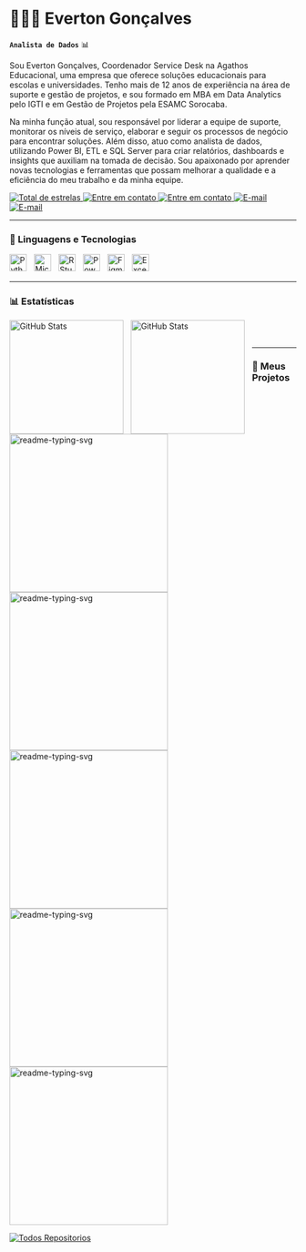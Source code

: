 # 👩🏻‍💻 Everton Gonçalves

**`Analista de Dados`** 📊

Sou Everton Gonçalves, Coordenador Service Desk na Agathos Educacional, uma empresa que oferece soluções educacionais para escolas e universidades. Tenho mais de 12 anos de experiência na área de suporte e gestão de projetos, e sou formado em MBA em Data Analytics pelo IGTI e em Gestão de Projetos pela ESAMC Sorocaba.

Na minha função atual, sou responsável por liderar a equipe de suporte, monitorar os níveis de serviço, elaborar e seguir os processos de negócio para encontrar soluções. Além disso, atuo como analista de dados, utilizando Power BI, ETL e SQL Server para criar relatórios, dashboards e insights que auxiliam na tomada de decisão. Sou apaixonado por aprender novas tecnologias e ferramentas que possam melhorar a qualidade e a eficiência do meu trabalho e da minha equipe.


  <a href="https://github.com/Larissakich?tab=repositories&sort=stargazers">
        <img 
            alt="Total de estrelas" 
            title="Total de estrelas GitHub" 
            src="https://custom-icon-badges.demolab.com/github/stars/evertonenrico?color=55960c&style=for-the-badge&labelColor=488207&logo=star&label=estrelas"
        />
    </a>

  <a href="https://wa.me/5515988122823">
        <img 
            alt="Entre em contato" 
            title="Contato" 
            src="https://custom-icon-badges.demolab.com/badge/-(15)--98812--2823-orange?style=for-the-badge&logo=phone&logoColor=white"
        />
    </a>
  <a href="https://maps.app.goo.gl/g9yx49H4UeYvuyPS7">
        <img 
            alt="Entre em contato" 
            title="Contato" 
            src="https://custom-icon-badges.demolab.com/badge/Sorocaba-SP-red?style=for-the-badge&logo=location&logoColor=white"
        />
    </a>

  <a href="mailto:everton.enrico@gmail.com">
        <img 
            alt="E-mail" 
            title="E-mail" 
            src="https://custom-icon-badges.demolab.com/badge/-everton.enrico@gmail.com-blue?style=for-the-badge&logo=mention&logoColor=white"
        />
    </a>
    <a href="https://www.linkedin.com/in/evertonenrico/">
        <img 
            alt="E-mail" 
            title="E-mail" 
            src="https://custom-icon-badges.demolab.com/badge/-Linked In-blue?style=for-the-badge&logo=linkedin&logoColor=white"
        />
    </a>


     
    
---

### 🤖 Linguagens e Tecnologias

<img 
    align="left" 
    alt="Python"
    title="Python" 
    width="30px" 
    style="padding-right: 10px;" 
    src="https://cdn.jsdelivr.net/gh/devicons/devicon@latest/icons/python/python-original.svg" 
/>
<img 
    align="left" 
    alt="Microsoft SQL" 
    title="Microsoft SQL"
    width="30px" 
    style="padding-right: 10px;" 
    src="https://cdn.jsdelivr.net/gh/devicons/devicon@latest/icons/azuresqldatabase/azuresqldatabase-original.svg" 
/>
<img 
    align="left" 
    alt="R Studio" 
    title="R Studio"
    width="30px" 
    style="padding-right: 10px;" 
    src="https://cdn.jsdelivr.net/gh/devicons/devicon@latest/icons/rstudio/rstudio-original.svg" 
/>
<img 
    align="left" 
    alt="Power BI"
    title="Power BI" 
    width="30px" 
    style="padding-right: 10px;" 
    src="https://upload.wikimedia.org/wikipedia/commons/c/cf/New_Power_BI_Logo.svg" 
/>
<img 
    align="left" 
    alt="Figma"
    title="Figma" 
    width="30px" 
    style="padding-right: 10px;" 
    src="https://cdn.jsdelivr.net/gh/devicons/devicon@latest/icons/figma/figma-original.svg" 
/>
<img 
    align="left" 
    alt="Excel/Planilhas" 
    title="Excel/Planilhas"
    width="30px" 
    style="padding-right: 10px;" 
    src="https://cdn.simpleicons.org/libreofficecalc/green" 
/>

<br/>
<br/>

---

### 📊 Estatísticas

<p>
  <img 
    align="left" 
    alt="GitHub Stats" 
    height="200" 
    style="padding-right: 10px;" 
    src="https://github-readme-stats.vercel.app/api?username=evertonenrico&show_icons=true&theme=tokyonight&include_all_commits=true&locale=pt-br" 
  />

   <img 
    align="left" 
    alt="GitHub Stats" 
    height="200" 
    style="padding-right: 10px;" 
    src="https://github-readme-stats.vercel.app/api/top-langs/?username=evertonenrico&theme=tokyonight&locale=pt-br" 
  />

<br/>
<br/>

---
 
### 📘 Meus Projetos

  <!-- Repo info cards - https://github.com/anuraghazra/github-readme-stats -->
  <!-- Small repo cards (fork) - https://github.com/DenverCoder1/github-readme-stats -->
  <p align="left">
    <a href="https://github.com/evertonenrico/readme-typing-svg"><img width="278" src="https://denvercoder1-github-readme-stats.vercel.app/api/pin/?username=evertonenrico&repo=SuperMarket&theme=react&bg_color=1F222E&title_color=F85D7F&hide_border=true&icon_color=F8D866&show_icons=false" alt="readme-typing-svg"></a>
  <a href="https://github.com/evertonenrico/readme-typing-svg"><img width="278" src="https://denvercoder1-github-readme-stats.vercel.app/api/pin/?username=evertonenrico&repo=DadosDengueSorocaba&theme=react&bg_color=1F222E&title_color=F85D7F&hide_border=true&icon_color=F8D866&show_icons=false" alt="readme-typing-svg"></a>
   <a href="https://github.com/evertonenrico/readme-typing-svg"><img width="278" src="https://denvercoder1-github-readme-stats.vercel.app/api/pin/?username=evertonenrico&repo=InternacoesHospitalares&theme=react&bg_color=1F222E&title_color=F85D7F&hide_border=true&icon_color=F8D866&show_icons=false" alt="readme-typing-svg"></a>
  <a href="https://github.com/evertonenrico/readme-typing-svg"><img width="278" src="https://denvercoder1-github-readme-stats.vercel.app/api/pin/?username=evertonenrico&repo=Majestic_Exportadora&theme=react&bg_color=1F222E&title_color=F85D7F&hide_border=true&icon_color=F8D866&show_icons=false" alt="readme-typing-svg"></a>
  <a href="https://github.com/evertonenrico/readme-typing-svg"><img width="278" src="https://denvercoder1-github-readme-stats.vercel.app/api/pin/?username=evertonenrico&repo=People-Analytics&theme=react&bg_color=1F222E&title_color=F85D7F&hide_border=true&icon_color=F8D866&show_icons=false" alt="readme-typing-svg"></a>
  </p>

  <a href="https://github.com/evertonenrico?tab=repositories&sort=stargazers"><img alt="Todos Repositorios" title="Todos Repositorios" src="https://custom-icon-badges.demolab.com/badge/-Clique%20Aqui%20Para%20Todos%20meus%20Repositórios-1F222E?style=for-the-badge&logoColor=white&logo=repo"/></a>
</details>

